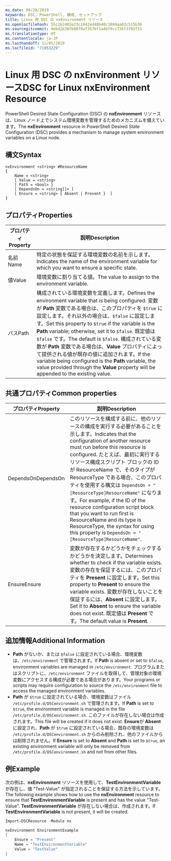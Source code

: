 ```yaml
---
ms.date: 09/20/2019
keywords: DSC, PowerShell, 構成, セットアップ
title: Linux 用 DSC の nxEnvironment リソース
ms.openlocfilehash: 55c1b2402e23c1042ed48b40c1084aa63c515b36
ms.sourcegitcommit: debd2b38fb8070a7357bf1a4bf9cc736f3702f31
ms.translationtype: HT
ms.contentlocale: ja-JP
ms.lasthandoff: 12/05/2019
ms.locfileid: "71953229"
---
```

# <a name="dsc-for-linux-nxenvironment-resource"></a><span data-ttu-id="69159-103">Linux 用 DSC の nxEnvironment リソース</span><span class="sxs-lookup"><span data-stu-id="69159-103">DSC for Linux nxEnvironment Resource</span></span>

<span data-ttu-id="69159-104">PowerShell Desired State Configuration (DSC) の **nxEnvironment** リソースは、Linux ノード上でシステム環境変数を管理するためのメカニズムを備えています。</span><span class="sxs-lookup"><span data-stu-id="69159-104">The **nxEnvironment** resource in PowerShell Desired State Configuration (DSC) provides a mechanism to manage system environment variables on a Linux node.</span></span>

## <a name="syntax"></a><span data-ttu-id="69159-105">構文</span><span class="sxs-lookup"><span data-stu-id="69159-105">Syntax</span></span>

```Syntax
nxEnvironment <string> #ResourceName
{
    Name = <string>
    [ Value = <string>
    [ Path = <bool> }
    [ DependsOn = <string[]> ]
    [ Ensure = <string> { Absent | Present }  ]
}
```

## <a name="properties"></a><span data-ttu-id="69159-106">プロパティ</span><span class="sxs-lookup"><span data-stu-id="69159-106">Properties</span></span>

|<span data-ttu-id="69159-107">プロパティ</span><span class="sxs-lookup"><span data-stu-id="69159-107">Property</span></span> |<span data-ttu-id="69159-108">説明</span><span class="sxs-lookup"><span data-stu-id="69159-108">Description</span></span> |
|---|---|
|<span data-ttu-id="69159-109">名前</span><span class="sxs-lookup"><span data-stu-id="69159-109">Name</span></span> |<span data-ttu-id="69159-110">特定の状態を保証する環境変数の名前を示します。</span><span class="sxs-lookup"><span data-stu-id="69159-110">Indicates the name of the environment variable for which you want to ensure a specific state.</span></span> |
|<span data-ttu-id="69159-111">値</span><span class="sxs-lookup"><span data-stu-id="69159-111">Value</span></span> |<span data-ttu-id="69159-112">環境変数に割り当てる値。</span><span class="sxs-lookup"><span data-stu-id="69159-112">The value to assign to the environment variable.</span></span> |
|<span data-ttu-id="69159-113">パス</span><span class="sxs-lookup"><span data-stu-id="69159-113">Path</span></span> |<span data-ttu-id="69159-114">構成されている環境変数を定義します。</span><span class="sxs-lookup"><span data-stu-id="69159-114">Defines the environment variable that is being configured.</span></span> <span data-ttu-id="69159-115">変数が **Path** 変数である場合は、このプロパティを `$true` に設定します。それ以外の場合は、`$false` に設定します。</span><span class="sxs-lookup"><span data-stu-id="69159-115">Set this property to `$true` if the variable is the **Path** variable; otherwise, set it to `$false`.</span></span> <span data-ttu-id="69159-116">既定値は `$false` です。</span><span class="sxs-lookup"><span data-stu-id="69159-116">The default is `$false`.</span></span> <span data-ttu-id="69159-117">構成されている変数が **Path** 変数である場合は、**Value** プロパティによって提供される値が既存の値に追加されます。</span><span class="sxs-lookup"><span data-stu-id="69159-117">If the variable being configured is the **Path** variable, the value provided through the **Value** property will be appended to the existing value.</span></span> |

## <a name="common-properties"></a><span data-ttu-id="69159-118">共通プロパティ</span><span class="sxs-lookup"><span data-stu-id="69159-118">Common properties</span></span>

|<span data-ttu-id="69159-119">プロパティ</span><span class="sxs-lookup"><span data-stu-id="69159-119">Property</span></span> |<span data-ttu-id="69159-120">説明</span><span class="sxs-lookup"><span data-stu-id="69159-120">Description</span></span> |
|---|---|
|<span data-ttu-id="69159-121">DependsOn</span><span class="sxs-lookup"><span data-stu-id="69159-121">DependsOn</span></span> |<span data-ttu-id="69159-122">このリソースを構成する前に、他のリソースの構成を実行する必要があることを示します。</span><span class="sxs-lookup"><span data-stu-id="69159-122">Indicates that the configuration of another resource must run before this resource is configured.</span></span> <span data-ttu-id="69159-123">たとえば、最初に実行するリソース構成スクリプト ブロックの ID が ResourceName で、そのタイプが ResourceType である場合、このプロパティを使用する構文は `DependsOn = "[ResourceType]ResourceName"` になります。</span><span class="sxs-lookup"><span data-stu-id="69159-123">For example, if the ID of the resource configuration script block that you want to run first is ResourceName and its type is ResourceType, the syntax for using this property is `DependsOn = "[ResourceType]ResourceName"`.</span></span> |
|<span data-ttu-id="69159-124">Ensure</span><span class="sxs-lookup"><span data-stu-id="69159-124">Ensure</span></span> |<span data-ttu-id="69159-125">変数が存在するかどうかをチェックするかどうかを決定します。</span><span class="sxs-lookup"><span data-stu-id="69159-125">Determines whether to check if the variable exists.</span></span> <span data-ttu-id="69159-126">変数の存在を保証するには、このプロパティを **Present** に設定します。</span><span class="sxs-lookup"><span data-stu-id="69159-126">Set this property to **Present** to ensure the variable exists.</span></span> <span data-ttu-id="69159-127">変数が存在しないことを保証するには、**Absent** に設定します。</span><span class="sxs-lookup"><span data-stu-id="69159-127">Set it to **Absent** to ensure the variable does not exist.</span></span> <span data-ttu-id="69159-128">既定値は **Present** です。</span><span class="sxs-lookup"><span data-stu-id="69159-128">The default value is **Present**.</span></span> |

## <a name="additional-information"></a><span data-ttu-id="69159-129">追加情報</span><span class="sxs-lookup"><span data-stu-id="69159-129">Additional Information</span></span>

- <span data-ttu-id="69159-130">**Path** がないか、または `$false` に設定されている場合、環境変数は、`/etc/environment` で管理されます。</span><span class="sxs-lookup"><span data-stu-id="69159-130">If **Path** is absent or set to `$false`, environment variables are managed in `/etc/environment`.</span></span>
  <span data-ttu-id="69159-131">プログラムまたはスクリプトに、`/etc/environment` ファイルを取得して、管理対象の環境変数にアクセスする構成が必要である場合があります。</span><span class="sxs-lookup"><span data-stu-id="69159-131">Your programs or scripts may require configuration to source the `/etc/environment` file to access the managed environment variables.</span></span>
- <span data-ttu-id="69159-132">**Path** が `$true` に設定されている場合、環境変数はファイル `/etc/profile.d/DSCenvironment.sh` で管理されます。</span><span class="sxs-lookup"><span data-stu-id="69159-132">If **Path** is set to `$true`, the environment variable is managed in the file `/etc/profile.d/DSCenvironment.sh`.</span></span> <span data-ttu-id="69159-133">このファイルが存在しない場合は作成されます。</span><span class="sxs-lookup"><span data-stu-id="69159-133">This file will be created if it does not exist.</span></span> <span data-ttu-id="69159-134">**Ensure**が **Absent** に設定され、**Path** が `$true` に設定されている場合、既存の環境変数は `/etc/profile.d/DSCenvironment.sh` からのみ削除され、他のファイルからは削除されません。</span><span class="sxs-lookup"><span data-stu-id="69159-134">If **Ensure** is set to **Absent** and **Path** is set to `$true`, an existing environment variable will only be removed from `/etc/profile.d/DSCenvironment.sh` and not from other files.</span></span>

## <a name="example"></a><span data-ttu-id="69159-135">例</span><span class="sxs-lookup"><span data-stu-id="69159-135">Example</span></span>

<span data-ttu-id="69159-136">次の例は、**nxEnvironment** リソースを使用して、**TestEnvironmentVariable** が存在し、値 "Test-Value" が指定されることを保証する方法を示しています。</span><span class="sxs-lookup"><span data-stu-id="69159-136">The following example shows how to use the **nxEnvironment** resource to ensure that **TestEnvironmentVariable** is present and has the value "Test-Value".</span></span> <span data-ttu-id="69159-137">**TestEnvironmentVariable** が存在しない場合は、作成されます。</span><span class="sxs-lookup"><span data-stu-id="69159-137">If **TestEnvironmentVariable** is not present, it will be created.</span></span>

```powershell
Import-DSCResource -Module nx

nxEnvironment EnvironmentExample
{
    Ensure = "Present"
    Name = "TestEnvironmentVariable"
    Value = "TestValue"
}
```